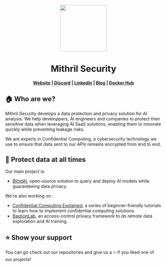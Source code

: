 <p align="center">
  <a href="https://collective.github.io/">
    <img width="150px" src="https://cdn.welcometothejungle.co/uploads/website/logo/8846/164874/b2c69dea-2f27-4f66-82a1-c503dbc27a3d.png">
  </a>
</p>
<h1 align="center">Mithril Security</h1>

<h4 align="center">
  <a href="https://www.mithrilsecurity.io">Website</a> |
  <a href="https://discord.gg/TxEHagpWd4">Discord</a> |
  <a href="https://www.linkedin.com/company/mithril-security-company/">LinkedIn</a> |
  <a href="https://blog.mithrilsecurity.io/">Blog</a> |
  <a href="https://hub.docker.com/u/mithrilsecuritysas">Docker Hub</a>
</h4>


## 🏠 Who are we?

Mithril Security develops a data protection and privacy solution for AI analysis. We help developpers, AI engineers and companies to protect their sensitive data when leveraging AI SaaS solutions, enabling them to innovate quickly while preventing leakage risks. 

We are experts in Confidential Computing, a cybersecurity technology we use to ensure that data sent to our APIs remains encrypted from end to end.

## 🔐 Protect data at all times

Our main project is: 
- [BlindAI](https://github.com/mithril-security/blindai), open-source solution to query and deploy AI models while guaranteeing data privacy. 

We're also working on : 
- [Confidential Computing Explained](https://github.com/mithril-security/Confidential_Computing_Explained), a series of beginner-friendly tutorials to learn how to implement confidential computing solutions.
- [BastionLab](https://github.com/mithril-security/bastionlab), an access-control privacy framework to do remote data exploration and AI training.

## ⭐ Show your support

You can go check out our repositories and give us a ⭐️ if you liked one of our projects!

